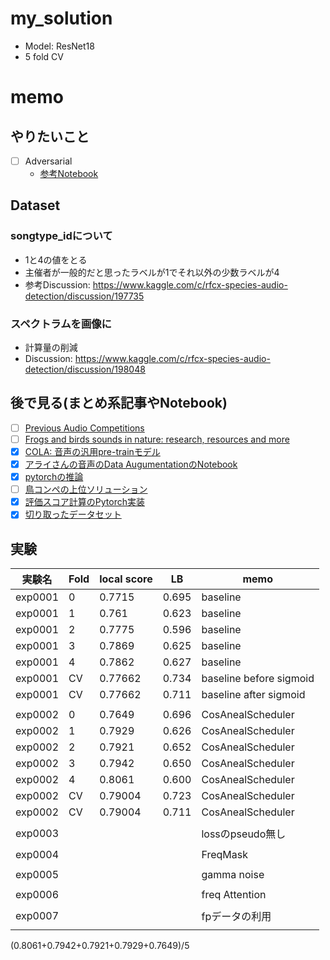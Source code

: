 # my_solution
- Model: ResNet18
- 5 fold CV

# memo

## やりたいこと
- [ ] Adversarial
  - [参考Notebook](https://www.kaggle.com/tunguz/adversarial-rainforest)

## Dataset
### songtype_idについて
- 1と4の値をとる
- 主催者が一般的だと思ったラベルが1でそれ以外の少数ラベルが4
- 参考Discussion: https://www.kaggle.com/c/rfcx-species-audio-detection/discussion/197735

### スペクトラムを画像に
- 計算量の削減
- Discussion: https://www.kaggle.com/c/rfcx-species-audio-detection/discussion/198048

## 後で見る(まとめ系記事やNotebook)
- [ ] [Previous Audio Competitions](https://www.kaggle.com/c/rfcx-species-audio-detection/discussion/197737)
- [ ] [Frogs and birds sounds in nature: research, resources and more](https://www.kaggle.com/c/rfcx-species-audio-detection/discussion/197751)
- [x] [COLA: 音声の汎用pre-trainモデル](https://www.kaggle.com/c/rfcx-species-audio-detection/discussion/197805)
- [x] [アライさんの音声のData AugumentationのNotebook](https://www.kaggle.com/hidehisaarai1213/rfcx-audio-data-augmentation-japanese-english)
- [x] [pytorchの推論](https://www.kaggle.com/kneroma/inference-resnest-rfcx-audio-detection)
- [ ] [鳥コンペの上位ソリューション](https://www.kaggle.com/c/rfcx-species-audio-detection/discussion/197873)
- [x] [評価スコア計算のPytorch実装](https://www.kaggle.com/c/rfcx-species-audio-detection/discussion/198418)
- [x] [切り取ったデータセット](https://www.kaggle.com/c/rfcx-species-audio-detection/discussion/199025)

## 実験

|実験名|Fold|local score|LB|memo|
|--|--|--|--|--|
|exp0001|0|0.7715|0.695|baseline|
|exp0001|1|0.761|0.623|baseline|
|exp0001|2|0.7775|0.596|baseline|
|exp0001|3|0.7869|0.625|baseline|
|exp0001|4|0.7862|0.627|baseline|
|exp0001|CV|0.77662|0.734|baseline before sigmoid|
|exp0001|CV|0.77662|0.711|baseline after sigmoid|
||||||
|exp0002|0|0.7649|0.696|CosAnealScheduler|
|exp0002|1|0.7929|0.626|CosAnealScheduler|
|exp0002|2|0.7921|0.652|CosAnealScheduler|
|exp0002|3|0.7942|0.650|CosAnealScheduler|
|exp0002|4|0.8061|0.600|CosAnealScheduler|
|exp0002|CV|0.79004|0.723|CosAnealScheduler|
|exp0002|CV|0.79004|0.711|CosAnealScheduler|
||||||
|exp0003||||lossのpseudo無し|
||||||
|exp0004||||FreqMask|
||||||
|exp0005||||gamma noise|
||||||
|exp0006||||freq Attention|
||||||
|exp0007||||fpデータの利用|
||||||

(0.8061+0.7942+0.7921+0.7929+0.7649)/5
